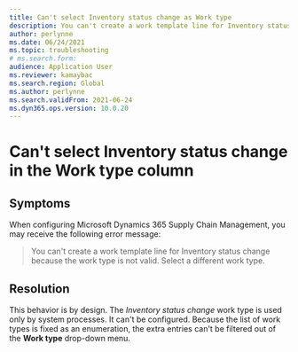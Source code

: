 ```yaml
--- 
title: Can't select Inventory status change as Work type 
description: You can't create a work template line for Inventory status change because the work type is used only by system processes. Select a different work type. 
author: perlynne 
ms.date: 06/24/2021 
ms.topic: troubleshooting 
# ms.search.form:  
audience: Application User 
ms.reviewer: kamaybac 
ms.search.region: Global 
ms.author: perlynne 
ms.search.validFrom: 2021-06-24 
ms.dyn365.ops.version: 10.0.20 
--- 
```

<!-- KFM: Add error code? -->
# Can't select Inventory status change in the Work type column

## Symptoms

When configuring Microsoft Dynamics 365 Supply Chain Management, you may receive the following error message:

> You can't create a work template line for Inventory status change because the work type is not valid. Select a different work type.

## Resolution

This behavior is by design. The *Inventory status change* work type is used only by system processes. It can't be configured. Because the list of work types is fixed as an enumeration, the extra entries can't be filtered out of the **Work type** drop-down menu.
